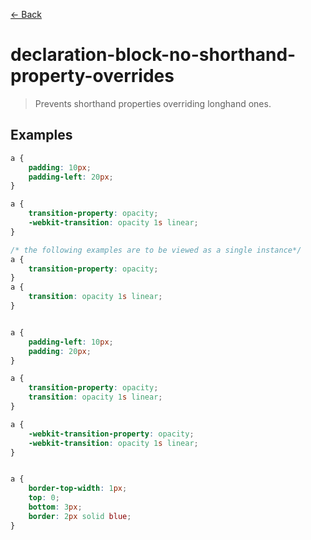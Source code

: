 [&#x2190; Back](./)
# declaration-block-no-shorthand-property-overrides

> Prevents shorthand properties overriding longhand ones. 

 

## Examples

<code-highlight>
 
<div slot="correct">

```css
a {
    padding: 10px;
    padding-left: 20px;
}

a {
    transition-property: opacity;
    -webkit-transition: opacity 1s linear;
}

/* the following examples are to be viewed as a single instance*/
a {
    transition-property: opacity;
}
a {
    transition: opacity 1s linear;
}



```

</div>

 
<div slot="incorrect">

```css
a {
    padding-left: 10px;
    padding: 20px;
}

a {
    transition-property: opacity;
    transition: opacity 1s linear;
}

a {
    -webkit-transition-property: opacity;
    -webkit-transition: opacity 1s linear;
}


a {
    border-top-width: 1px;
    top: 0;
    bottom: 3px;
    border: 2px solid blue;
}
```

</div>

 
</code-highlight>


